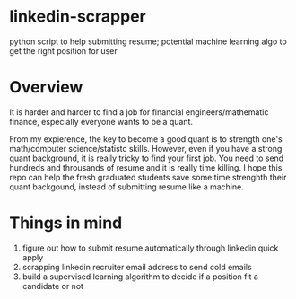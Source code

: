 # linkedin-scrapper
python script to help submitting resume; potential machine learning algo to get the right position for user

# Overview
It is harder and harder to find a job for financial engineers/mathematic finance, especially everyone wants to be a quant. 

From my expierence, the key to become a good quant is to strength one's math/computer science/statistc skills. However, even if you have a strong quant background, it is really tricky to find your first job. You need to send hundreds and throusands of resume and it is really time killing. I hope this repo can help the fresh graduated students save some time strenghth their quant backgound, instead of submitting resume like a machine.

# Things in mind
1. figure out how to submit resume automatically through linkedin quick apply
2. scrapping linkedin recruiter email address to send cold emails
3. build a supervised learning algorithm to decide if a position fit a candidate or not

